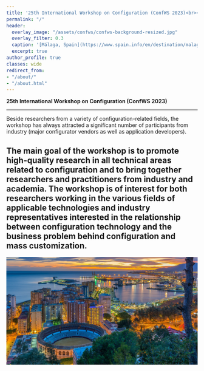 ```yaml
---
title: '25th International Workshop on Configuration (ConfWS 2023)<br><span style="font-size: 60%;">Málaga, Spain. September 2023</span>'
permalink: "/"
header:
  overlay_image: "/assets/confws/confws-background-resized.jpg"
  overlay_filter: 0.3
  caption: '[Málaga, Spain](https://www.spain.info/en/destination/malaga/)'
  excerpt: true
author_profile: true
classes: wide
redirect_from:
- "/about/"
- "/about.html"
---
```


**25th International Workshop on Configuration (ConfWS 2023)**

---
Beside researchers from a variety of configuration-related fields, the workshop has always attracted a significant number of participants from industry (major configurator vendors as well as application developers).

The main goal of the workshop is to promote high-quality research in all technical areas related to configuration and to bring together researchers and practitioners from industry and academia. The workshop is of interest for both researchers working in the various fields of applicable technologies and industry representatives interested in the relationship between configuration technology and the business problem behind configuration and mass customization.
---

![ConfWS will be at Málaga](/assets/confws/confws-background.jpg "ConfWS will be at Málaga")

